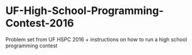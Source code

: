# UF-High-School-Programming-Contest-2016
Problem set from UF HSPC 2016 + instructions on how to run a high school programming contest
